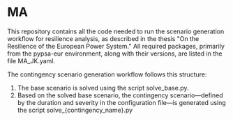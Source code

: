 # MA
This repository contains all the code needed to run the scenario generation workflow for resilience analysis, as described in the thesis "On the Resilience of the European Power System." All required packages, primarily from the pypsa-eur environment, along with their versions, are listed in the file MA_JK.yaml.

The contingency scenario generation workflow follows this structure:

1. The base scenario is solved using the script solve_base.py.
2. Based on the solved base scenario, the contingency scenario—defined by the duration and severity in the configuration file—is generated using the script solve_{contingency_name}.py
